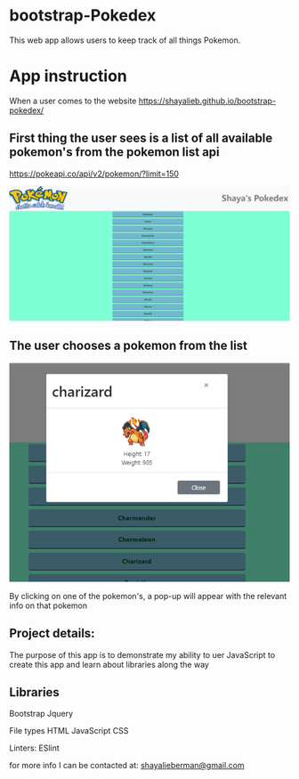 # bootstrap-Pokedex

This web app allows users to keep track of all things Pokemon. 

# App instruction
When a user comes to the website https://shayalieb.github.io/bootstrap-pokedex/

## First thing the user sees is a list of all available pokemon's from the pokemon list api
https://pokeapi.co/api/v2/pokemon/?limit=150

![Pokedex homepage](/img/home-page.jpg)

## The user chooses a pokemon from the list
![pokemon info](/img/pokemon-info.png)

By clicking on one of the pokemon's, a pop-up will appear with the relevant info on that pokemon


## Project details:
The purpose of this app is to demonstrate  my ability to uer JavaScript to create this app and learn about libraries along the way

## Libraries
Bootstrap
Jquery

File types
HTML
JavaScript
CSS

Linters:
ESlint

for more info I can be contacted at:
shayalieberman@gmail.com
